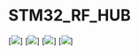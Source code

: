 # STM32_RF_HUB

[![](https://img.shields.io/badge/dynamic/json?url=https://raw.githubusercontent.com/Marks100/STM32_RF_HUB/badges/badges.json&label=version_num&query=version&color=blue&prefix=v)]
[![](https://img.shields.io/badge/dynamic/json?url=https://raw.githubusercontent.com/Marks100/STM32_RF_HUB/badges/badges.json&label=commits&query=commits&color=blue)]
[![](https://img.shields.io/badge/dynamic/json?url=https://raw.githubusercontent.com/Marks100/STM32_RF_HUB/badges/badges.json&label=latest_tag&query=latest_tag&color=blue)]
[![](https://img.shields.io/badge/dynamic/json?url=https://raw.githubusercontent.com/Marks100/STM32_RF_HUB/badges/badges.json&label=last_committer&query=last_committer&color=blue)]


